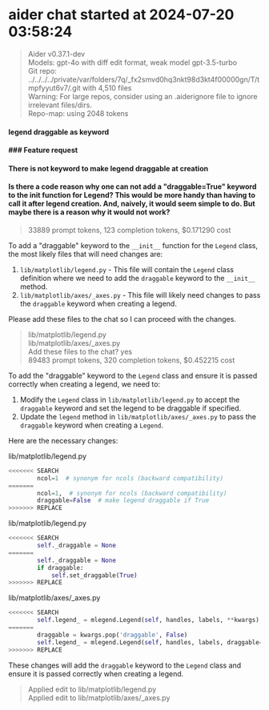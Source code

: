 
# aider chat started at 2024-07-20 03:58:24

> Aider v0.37.1-dev  
> Models: gpt-4o with diff edit format, weak model gpt-3.5-turbo  
> Git repo: ../../../../private/var/folders/7q/_fx2smvd0hq3nkt98d3kt4f00000gn/T/tmpfyyut6v7/.git with 4,510 files  
> Warning: For large repos, consider using an .aiderignore file to ignore irrelevant files/dirs.  
> Repo-map: using 2048 tokens  

#### legend draggable as keyword  
#### <!--To help us understand and resolve your issue, please fill out the form to the best of your ability.-->  
#### <!--You can feel free to delete the sections that do not apply.-->  
####   
#### ### Feature request  
####   
#### **There is not keyword to make legend draggable at creation**  
####   
#### <!--A short 1-2 sentences that succinctly describes the bug-->  
####   
#### Is there a code reason why one can not add a "draggable=True" keyword to the __init__ function for Legend?  This would be more handy than having to call it after legend creation.  And, naively, it would seem simple to do.  But maybe there is a reason why it would not work?  
> 33889 prompt tokens, 123 completion tokens, $0.171290 cost  

To add a "draggable" keyword to the `__init__` function for the `Legend` class, the most likely files that will need changes are:

1. `lib/matplotlib/legend.py` - This file will contain the `Legend` class definition where we need to add the `draggable` keyword to the `__init__` method.
2. `lib/matplotlib/axes/_axes.py` - This file will likely need changes to pass the `draggable` keyword when creating a legend.

Please add these files to the chat so I can proceed with the changes.

> lib/matplotlib/legend.py  
> lib/matplotlib/axes/_axes.py  
> Add these files to the chat? yes  
> 89483 prompt tokens, 320 completion tokens, $0.452215 cost  

To add the "draggable" keyword to the `Legend` class and ensure it is passed correctly when creating a legend, we need to:

1. Modify the `Legend` class in `lib/matplotlib/legend.py` to accept the `draggable` keyword and set the legend to be draggable if specified.
2. Update the `legend` method in `lib/matplotlib/axes/_axes.py` to pass the `draggable` keyword when creating a `Legend`.

Here are the necessary changes:

lib/matplotlib/legend.py
```python
<<<<<<< SEARCH
        ncol=1  # synonym for ncols (backward compatibility)
=======
        ncol=1,  # synonym for ncols (backward compatibility)
        draggable=False  # make legend draggable if True
>>>>>>> REPLACE
```

lib/matplotlib/legend.py
```python
<<<<<<< SEARCH
        self._draggable = None
=======
        self._draggable = None
        if draggable:
            self.set_draggable(True)
>>>>>>> REPLACE
```

lib/matplotlib/axes/_axes.py
```python
<<<<<<< SEARCH
        self.legend_ = mlegend.Legend(self, handles, labels, **kwargs)
=======
        draggable = kwargs.pop('draggable', False)
        self.legend_ = mlegend.Legend(self, handles, labels, draggable=draggable, **kwargs)
>>>>>>> REPLACE
```

These changes will add the `draggable` keyword to the `Legend` class and ensure it is passed correctly when creating a legend.

> Applied edit to lib/matplotlib/legend.py  
> Applied edit to lib/matplotlib/axes/_axes.py  
